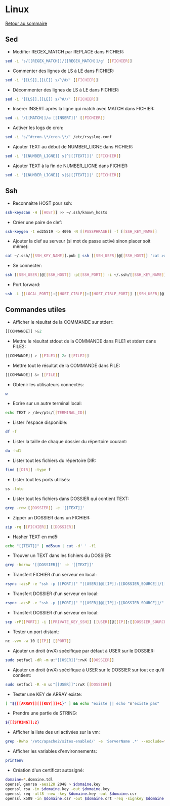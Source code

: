 # Linux

[Retour au sommaire](index.md)

## Sed
- Modifier REGEX_MATCH par REPLACE dans FICHIER:
```bash
sed -i 's/[[REGEX_MATCH]]/[[REGEX_MATCH]]/g' [[FICHIER]]
```
- Commenter des lignes de LS à LE dans FICHIER:
```bash
sed -i '[[LS]],[[LE]] s/^/#/' [[FICHIER]]
```
- Décommenter des lignes de LS à LE dans FICHIER:
```bash
sed -i '[[LS]],[[LE]] s/^#//' [[FICHIER]]
```
- Inserer INSERT aprés la ligne qui match avec MATCH dans FICHIER:
```bash
sed -i '/[[MATCH]]/a [[INSERT]]' [[FICHIER]]
```
- Activer les logs de cron:
```bash
sed -i 's/^#cron.\*/cron.\*/' /etc/rsyslog.conf
```
- Ajouter TEXT au début de NUMBER_LIGNE dans FICHIER:
```bash
sed -i '[[NUMBER_LIGNE]] s|^|[[TEXT]]|' [[FICHIER]]
```
- Ajouter TEXT à la fin de NUMBER_LIGNE dans FICHIER:
```bash
sed -i '[[NUMBER_LIGNE]] s|$|[[TEXT]]|' [[FICHIER]]
```

## Ssh
- Reconnaitre HOST pour ssh:
```bash
ssh-keyscan -H [[HOST]] >> ~/.ssh/known_hosts
```
- Créer une paire de clef:
```bash
ssh-keygen -t ed25519 -b 4096 -N [[PASSPHRASE]] -f [[SSH_KEY_NAME]]
```
- Ajouter la clef au serveur (si mot de passe activé sinon placer soit même):
```bash
cat ~/.ssh/[[SSH_KEY_NAME]].pub | ssh [[SSH_USER]]@[[SSH_HOST]] 'cat >> ~/.ssh/authorized_keys'
```
- Se connecter:
```bash
ssh [[SSH_USER]]@[[SSH_HOST]] -p[[SSH_PORT]] -i ~/.ssh/[[SSH_KEY_NAME]]
```
- Port forward:
```bash
ssh -L [[LOCAL_PORT]]:[[HOST_CIBLE]]:[[HOST_CIBLE_PORT]] [[SSH_USER]]@[[SSH_HOST]]
```

## Commandes utiles
- Afficher le résultat de la COMMANDE sur stderr:
```bash
[[COMMANDE]] >&2
```
- Mettre le résultat stdout de la COMMANDE dans FILE1 et stderr dans FILE2:
```bash
[[COMMANDE]] > [[FILE1]] 2> [[FILE2]]
```
- Mettre tout le résultat de la COMMANDE dans FILE:
```bash
[[COMMANDE]] &> [[FILE]]
```
- Obtenir les utilisateurs connectés:
```bash
w
```
- Ecrire sur un autre terminal local:
```bash
echo TEXT > /dev/pts/[[TERMINAL_ID]]
```
- Lister l'espace disponible:
```bash
df -f
```
- Lister la taille de chaque dossier du répertoire courant:
```bash
du -hd1
```
- Lister tout les fichiers du répertoire DIR:
```bash
find [[DIR]] -type f
```
- Lister tout les ports utilisés:
```bash
ss -lntu
```
- Lister tout les fichiers dans DOSSIER qui contient TEXT:
```bash
grep -rnw [[DOSSIER]] -e '[[TEXT]]'
```
- Zipper un DOSSIER dans un FICHIER:
```bash
zip -rq [[FICHIER]] [[DOSSIER]]
```
- Hasher TEXT en md5:
```bash
echo "[[TEXT]]" | md5sum | cut -d' ' -f1
```
- Trouver un TEXT dans les fichiers du DOSSIER:
```bash
grep -hornw '[[DOSSIER]]' -e '[[TEXT]]'
```
- Transfert FICHIER d'un serveur en local:
```bash
rsync -azsP -e "ssh -p [[PORT]]" "[[USER]]@[[IP]]:[[DOSSIER_SOURCE]]/[[FICHIER]]" "[[DOSSIER_DESTINATION]]/[[FICHIER]]"
```
- Transfert DOSSIER d'un serveur en local:
```bash
rsync -azsP -e "ssh -p [[PORT]]" "[[USER]]@[[IP]]:[[DOSSIER_SOURCE]]/" "[[DOSSIER_DESTINATION]]" --exclude '[[FILES_EXCLUDE]]'
```
- Transfert DOSSIER d'un serveur en local:
```bash
scp -rP[[PORT]] -i [[PRIVATE_KEY_SSH]] [[USER]]@[[IP]]:[[DOSSIER_SOURCE]]/* [[DOSSIER_DESTINATION]]
```
- Tester un port distant:
```bash
nc -vvv -w 10 [[IP]] [[PORT]]
```
- Ajouter un droit (rwX) spécifique par défaut à USER sur le DOSSIER:
```bash
sudo setfacl -dR -m u:"[[USER]]":rwX [[DOSSIER]]
```
- Ajouter un droit (rwX) spécifique à USER sur le DOSSIER sur tout ce qu'il contient:
```bash
sudo setfacl -R -m u:"[[USER]]":rwX [[DOSSIER]]
```
- Tester une KEY de ARRAY existe:
```bash
[ "${[[ARRAY]][[[KEY]]]+1}" ] && echo "existe || echo "n'existe pas"
```
- Prendre une partie de STRING:
```bash
${[[STRING]]:2}
```
- Afficher la liste des url activées sur la vm:
```bash
grep -Rwho '/etc/apache2/sites-enabled/' -e 'ServerName .*' --exclude=*-le-ssl.conf | cut -d' ' -f2
```
- Afficher les variables d'environnements:
```bash
printenv
```
- Création d'un certificat autosigné:
```bash
domaine=*.domaine.tdl
openssl genrsa -aes128 2048 > $domaine.key
openssl rsa -in $domaine.key -out $domaine.key
openssl req -utf8 -new -key $domaine.key -out $domaine.csr
openssl x509 -in $domaine.csr -out $domaine.crt -req -signkey $domaine.key -days 3650
```
